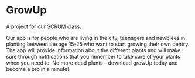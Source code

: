 # GrowUp
A project for our SCRUM class.

Our app is for people who are living in the city, teenagers and newbiees in planting between the age 15-25 who want to start growing their own pentry.
The app will provide information about the different plants and will make sure through notifications that you remember to take care of your plants when you need to.
No more dead plants - download growUp today and become a pro in a minute! 
